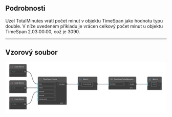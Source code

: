 ## Podrobnosti
Uzel TotalMinutes vrátí počet minut v objektu TimeSpan jako hodnotu typu double. V níže uvedeném příkladu je vrácen celkový počet minut u objektu TimeSpan 2.03:00:00, což je 3090.
___
## Vzorový soubor

![TotalMinutes](./DSCore.TimeSpan.TotalMinutes_img.jpg)

